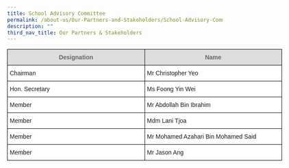 ```yaml
---
title: School Advisory Committee
permalink: /about-us/Our-Partners-and-Stakeholders/School-Advisory-Committee/
description: ""
third_nav_title: Our Partners & Stakeholders
---
```

<style type="text/css">
.tg  {border-collapse:collapse;border-spacing:0;}
.tg td{border-color:black;border-style:solid;border-width:1px;font-family:Arial, sans-serif;font-size:14px;
  overflow:hidden;padding:10px 5px;word-break:normal;}
.tg th{border-color:black;border-style:solid;border-width:1px;font-family:Arial, sans-serif;font-size:14px;
  font-weight:normal;overflow:hidden;padding:10px 5px;word-break:normal;}
.tg .tg-kbjf{background-color:#DDD;color:#666;font-size:14px;font-weight:bold;text-align:center;vertical-align:middle}
.tg .tg-dos6{background-color:#FFF;font-size:14px;text-align:left;vertical-align:middle}
</style>
<table class="tg" style="undefined;table-layout: fixed; width: 642px">
<colgroup>
<col style="width: 321px">
<col style="width: 321px">
</colgroup>
<thead>
  <tr>
    <th class="tg-kbjf"><span style="color:#666;background-color:#DDD">Designation</span></th>
    <th class="tg-kbjf"><span style="color:#666;background-color:#DDD">Name</span></th>
  </tr>
</thead>
<tbody>
  <tr>
    <td class="tg-dos6">Chairman</td>
    <td class="tg-dos6">Mr Christopher Yeo</td>
  </tr>
  <tr>
    <td class="tg-dos6">Hon. Secretary</td>
    <td class="tg-dos6">Ms Foong Yin Wei</td>
  </tr>
  <tr>
    <td class="tg-dos6">Member</td>
    <td class="tg-dos6">Mr Abdollah Bin Ibrahim</td>
  </tr>
  <tr>
    <td class="tg-dos6">Member</td>
    <td class="tg-dos6">Mdm Lani Tjoa</td>
  </tr>
  <tr>
    <td class="tg-dos6">Member</td>
    <td class="tg-dos6">Mr Mohamed Azahari Bin Mohamed Said</td>
  </tr>
  <tr>
    <td class="tg-dos6">Member</td>
    <td class="tg-dos6">Mr Jason Ang</td>
  </tr>
</tbody>
</table>